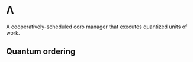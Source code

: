 # Λ
A cooperatively-scheduled coro manager that executes quantized units of work.


## Quantum ordering
